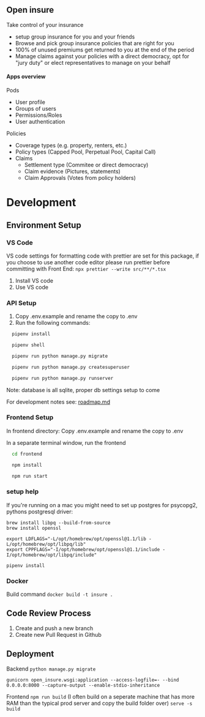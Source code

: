 ## Open insure

Take control of your insurance

-   setup group insurance for you and your friends
-   Browse and pick group insurance policies that are right for you
-   100% of unused premiums get returned to you at the end of the period
-   Manage claims against your policies with a direct democracy, opt for "jury duty" or elect representatives to manage on your behalf

#### Apps overview

Pods

-   User profile
-   Groups of users
-   Permissions/Roles
-   User authentication

Policies

-   Coverage types (e.g. property, renters, etc.)
-   Policy types (Capped Pool, Perpetual Pool, Capital Call)
-   Claims
    -   Settlement type (Commitee or direct democracy)
    -   Claim evidence (Pictures, statements)
    -   Claim Approvals (Votes from policy holders)

# Development

## Environment Setup

### VS Code

VS code settings for formatting code with prettier are set for this package, if you choose to use another code editor please run prettier before committing with
Front End: `npx prettier --write src/**/*.tsx`

1. Install VS code
2. Use VS code

### API Setup

1. Copy .env.example and rename the copy to .env
2. Run the following commands:

```bash
  pipenv install

  pipenv shell

  pipenv run python manage.py migrate

  pipenv run python manage.py createsuperuser

  pipenv run python manage.py runserver
```

Note: database is all sqlite, proper db settings setup to come

For development notes see: [roadmap.md](./roadmap.md)

### Frontend Setup

In frontend directory: Copy .env.example and rename the copy to .env

In a separate terminal window, run the frontend

```bash
  cd frontend

  npm install

  npm run start
```

### setup help

If you're running on a mac you might need to set up postgres for psycopg2, pythons postgresql driver:

```
brew install libpq --build-from-source
brew install openssl

export LDFLAGS="-L/opt/homebrew/opt/openssl@1.1/lib -L/opt/homebrew/opt/libpq/lib"
export CPPFLAGS="-I/opt/homebrew/opt/openssl@1.1/include -I/opt/homebrew/opt/libpq/include"

pipenv install
```

### Docker

Build command `docker build -t insure .`

## Code Review Process

1. Create and push a new branch
2. Create new Pull Request in Github

## Deployment

Backend
`python manage.py migrate`

`gunicorn open_insure.wsgi:application --access-logfile=- --bind 0.0.0.0:8000 --capture-output --enable-stdio-inheritance`

Frontend
`npm run build` (I often build on a seperate machine that has more RAM than the typical prod server and copy the build folder over)
`serve -s build`
